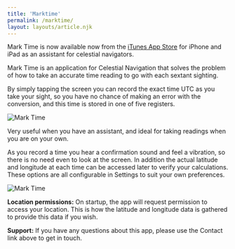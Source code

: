 ```yaml
---
title: 'Marktime'
permalink: /marktime/
layout: layouts/article.njk
---
```


Mark Time is now available now from the [iTunes App Store][1] for iPhone and
iPad as an assistant for celestial navigators.

<!--more-->

Mark Time is an application for Celestial Navigation that solves the problem of
how to take an accurate time reading to go with each sextant sighting.

By simply tapping the screen you can record the exact time UTC as you take your
sight, so you have no chance of making an error with the conversion, and this
time is stored in one of five registers.

![Mark Time][2]

Very useful when you have an assistant, and ideal for taking readings when you
are on your own.

As you record a time you hear a confirmation sound and feel a vibration, so
there is no need even to look at the screen. In addition the actual latitude and
longitude at each time can be accessed later to verify your calculations. These
options are all configurable in Settings to suit your own preferences.

![Mark Time][3]

**Location permissions:** On startup, the app will request permission to access
your location. This is how the latitude and longitude data is gathered to
provide this data if you wish.

**Support:** If you have any questions about this app, please use the Contact
link above to get in touch.

[1]: https://itunes.apple.com/us/app/mark-time/id1305580742?mt=8
[2]: /images/2017/MarkTime1.png
[3]: /images/2017/MarkTime2.png
